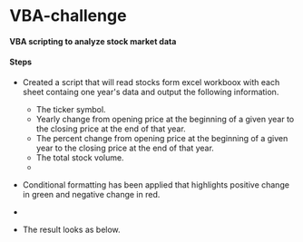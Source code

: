 # VBA-challenge

#### VBA scripting to analyze stock market data

#### Steps

* Created a script that will read stocks form excel workboox with each sheet containg one year's data and output the following information.

  * The ticker symbol.
  * Yearly change from opening price at the beginning of a given year to the closing price at the end of that year.
  * The percent change from opening price at the beginning of a given year to the closing price at the end of that year.
  * The total stock volume.
  * 
* Conditional formatting has been applied that highlights positive change in green and negative change in red.
* 
* The result looks as below.


